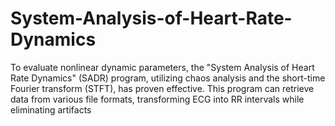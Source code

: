 # System-Analysis-of-Heart-Rate-Dynamics
To evaluate nonlinear dynamic parameters, the "System Analysis of Heart Rate Dynamics" (SADR) program, utilizing chaos analysis and the short-time Fourier transform (STFT), has proven effective. This program can retrieve data from various file formats, transforming ECG into RR intervals while eliminating artifacts 
